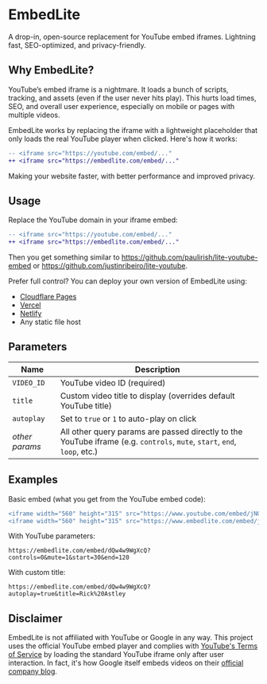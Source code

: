 # EmbedLite

A drop-in, open-source replacement for YouTube embed iframes. Lightning fast, SEO-optimized, and privacy-friendly.

## Why EmbedLite?

YouTube’s embed iframe is a nightmare. It loads a bunch of scripts, tracking, and assets (even if the user never hits play). This hurts load times, SEO, and overall user experience, especially on mobile or pages with multiple videos.

EmbedLite works by replacing the iframe with a lightweight placeholder that only loads the real YouTube player when clicked. Here's how it works:

```diff
-- <iframe src="https://youtube.com/embed/..."
++ <iframe src="https://embedlite.com/embed/..."
```

Making your website faster, with better performance and improved privacy.

## Usage

Replace the YouTube domain in your iframe embed:

```diff
-- <iframe src="https://youtube.com/embed/..."
++ <iframe src="https://embedlite.com/embed/..."
```

Then you get something similar to https://github.com/paulirish/lite-youtube-embed or https://github.com/justinribeiro/lite-youtube.

Prefer full control? You can deploy your own version of EmbedLite using:

- [Cloudflare Pages](https://pages.cloudflare.com/)
- [Vercel](https://vercel.com/)
- [Netlify](https://www.netlify.com/)
- Any static file host

## Parameters

| Name         | Description |
|--------------|-------------|
| `VIDEO_ID`   | YouTube video ID (required) |
| `title`      | Custom video title to display (overrides default YouTube title) |
| `autoplay`   | Set to `true` or `1` to auto-play on click |
| *other params* | All other query params are passed directly to the YouTube iframe (e.g. `controls`, `mute`, `start`, `end`, `loop`, etc.) |

## Examples

 Basic embed (what you get from the YouTube embed code):

```diff
<iframe width="560" height="315" src="https://www.youtube.com/embed/jNQXAC9IVRw" title="Me at the zoo" frameborder="0" allow="accelerometer; autoplay; clipboard-write; encrypted-media; gyroscope; picture-in-picture; web-share" referrerpolicy="strict-origin-when-cross-origin" allowfullscreen></iframe>
<iframe width="560" height="315" src="https://www.embedlite.com/embed/jNQXAC9IVRw" title="Me at the zoo" frameborder="0" allow="accelerometer; autoplay; clipboard-write; encrypted-media; gyroscope; picture-in-picture; web-share" referrerpolicy="strict-origin-when-cross-origin" allowfullscreen></iframe>
```

With YouTube parameters:

```
https://embedlite.com/embed/dQw4w9WgXcQ?controls=0&mute=1&start=30&end=120
```

With custom title:

```
https://embedlite.com/embed/dQw4w9WgXcQ?autoplay=true&title=Rick%20Astley
```

## Disclaimer

EmbedLite is not affiliated with YouTube or Google in any way. This project uses the official YouTube embed player and complies with [YouTube's Terms of Service](https://www.youtube.com/t/terms) by loading the standard YouTube iframe only after user interaction. In fact, it's how Google itself embeds videos on their [official company blog](https://blog.google).
